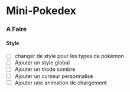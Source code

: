 # Mini-Pokedex

### A Faire

#### Style
- [ ] changer de style pour les types de pokémon
- [ ] Ajouter un style global
- [ ] Ajouter un mode sombre
- [ ] Ajouter un curseur personnalisé
- [ ] Ajouter une animation de chargement